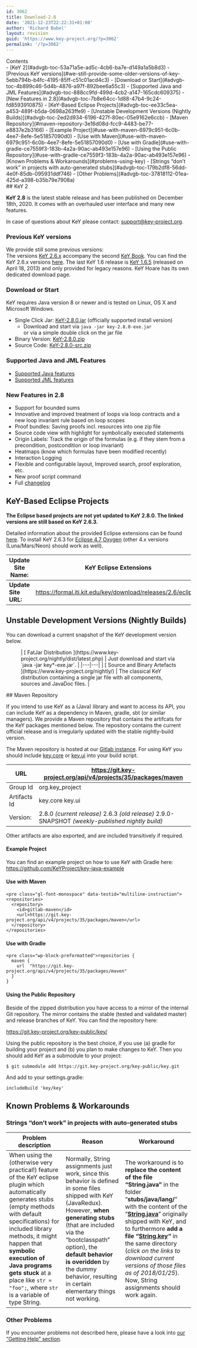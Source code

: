 ```yaml
---
id: 3062
title: Download-2.8
date: '2021-12-23T22:22:31+01:00'
author: 'Richard Bubel'
layout: revision
guid: 'https://www.key-project.org/?p=3062'
permalink: '/?p=3062'
---
```


<div class="wp-block-advgb-summary alignnone"><div class="advgb-toc-header collapsed">Contents</div>- [KeY 2](#advgb-toc-53a71a5e-ad5c-4cb6-ba7e-d149a1a5b8d3)
- [Previous KeY versions](#we-still-provide-some-older-versions-of-key-5ebb794b-b4fc-4195-85ff-c51c01acd4c3)
- [Download or Start](#advgb-toc-4b899c46-5d4b-4876-a97f-892bee6a55c3)
- [Supported Java and JML Features](#advgb-toc-888cc9fd-499d-4cb2-a147-165cdc609375)
- [New Features in 2.8](#advgb-toc-7b8e64cc-1d88-47b4-9c24-fd8593910875)
- [KeY-Based Eclipse Projects](#advgb-toc-ee33c5ea-a453-489f-b5da-0698a263ffe9)
- [Unstable Development Versions (Nightly Builds)](#advgb-toc-2ed2d934-6196-427f-80ec-05e9162e6ccb)
- [Maven Repository](#maven-repository-3e16d08d-fcc9-4483-be77-e8837e2b3166)
- [Example Project](#use-with-maven-6979c951-6c0b-4ee7-8efe-5e51857090d0)
- [Use with Maven](#use-with-maven-6979c951-6c0b-4ee7-8efe-5e51857090d0)
- [Use with Gradle](#use-with-gradle-ce7559f3-183b-4a2a-90ac-ab493e157e96)
- [Using the Public Repository](#use-with-gradle-ce7559f3-183b-4a2a-90ac-ab493e157e96)
- [Known Problems &amp; Workarounds](#problems-using-key)
- [Strings “don’t work” in projects with auto-generated stubs](#advgb-toc-179b2df8-56dd-4e0f-85db-095931ddf746)
- [Other Problems](#advgb-toc-37818112-01ea-425d-a398-b35b79e7908a)

</div>## KeY 2

**KeY 2.8** is the latest stable release and has been published on December 18th, 2020. It comes with an overhauled user interface and many new features.

In case of questions about KeY please contact: <support@key-project.org>.

### Previous KeY versions

We provide still some previous versions:   
The versions [KeY 2.6.x](http://www.key-project.org/download-26/) accompany the second [KeY Book](https://www.key-project.org/thebook2/). You can find the KeY 2.6.x versions [here](https://www.key-project.org/download-26). The last KeY 1.6 release is [KeY 1.6.5](https://www.key-project.org/download/key16.html) (released on April 18, 2013) and only provided for legacy reasons. KeY Hoare has its own dedicated download page.

### Download or Start

KeY requires Java version 8 or newer and is tested on Linux, OS X and Microsoft Windows.

- Single Click Jar: [KeY-2.8.0.jar](https://www.key-project.org/dist/2.8.0/key-2.8.0-exe.jar) (officially supported install version)
    - Download and start via `java -jar key-2.8.0-exe.jar`  
         or via a simple double click on the jar file
- Binary Version: [KeY-2.8.0.zip](https://www.key-project.org/dist/2.8.0/key-2.8.0.zip)
- Source Code: [KeY-2.8.0-src.zip](https://www.key-project.org/dist/2.8.0/key-2.8.0-src.zip)

### Supported Java and JML Features

- [Supported Java features](https://www.key-project.org/applications/program-verification/)
- [Supported JML features](https://www.key-project.org/jml-support-in-key/)

### New Features in 2.8

- Support for bounded sums
- Innovative and improved treatment of loops via loop contracts and a new loop invariant rule based on loop scopes
- Proof bundles: Saving proofs incl. resources into one zip file
- Source code view with highlight for symbolically executed statements
- Origin Labels: Track the origin of the formulas (e.g. if they stem from a precondition, postcondition or loop invariant)
- Heatmaps (know which formulas have been modified recently)
- Interaction Logging
- Flexible and configurable layout, Improved search, proof exploration, etc.
- New proof script command
- Full [changelog](https://www.key-project.org/wp-content/uploads/2020/12/changelog-KeY-2.8.0.txt)

## KeY-Based Eclipse Projects

**The Eclipse based projects are not yet updated to KeY 2.8.0. The linked versions are still based on KeY 2.6.3.**

Detailed information about the provided Eclipse extensions can be found [here](https://www.key-project.org/eclipse/). To install KeY 2.6.3 for [Eclipse 4.7 Oxygen](http://www.eclipse.org/oxygen) (other 4.x versions (Luna/Mars/Neon) should work as well).

| **Update Site Name:** | KeY Eclipse Extensions |
|---|---|
| **Update Site URL:** | <https://formal.iti.kit.edu/key/download/releases/2.6/eclipse/> |

## Unstable Development Versions (Nightly Builds)

You can download a current snapshot of the KeY development version below.

<figure class="wp-block-table wp-block-advgb-table advgb-table-frontend">| [ <span aria-hidden="true" class="glyphicon glyphicon-download-alt"> FatJar Distribution </span>](https://www.key-project.org/nightly/dist/latest.php) | Just download and start via `java -jar key*-exe.jar`. |
|---|---|
| [ <span aria-hidden="true" class="glyphicon glyphicon-download-alt"></span> Source and Binary Artefacts ](https://www.key-project.org/nightly/) | The classical KeY distribution containing a single jar file with all components, sources and JavaDoc files. |

</figure>## Maven Repository

If you intend to use KeY as a (Java) library and want to access its API, you can include KeY as a dependency in Maven, gradle, sbt (or similar managers). We provide a Maven repository that contains the artifcats for the KeY packages mentioned below. The repository contains the current official release and is irregularly updated with the stable nightly-build version.

The Maven repository is hosted at our [Gitlab instance](https://git.key-project.org/key-public/key/-/packages). For using KeY you should include [key.core](https://git.key-project.org/key-public/key/-/packages/76) or [key.ui](https://git.key-project.org/key-public/key/-/packages/77) into your build script.

| URL | https://git.key-project.org/api/v4/projects/35/packages/maven |
|---|---|
| Group Id | org.key\_project |
| Artifacts Id | key.core   key.ui |
| Version: | 2.8.0 *(current release)*   2.6.3 *(old release)*   2.9.0-SNAPSHOT *(weekly-published nightly build)* |

Other artifacts are also exported, and are included transitively if required.

#### Example Project

You can find an example project on how to use KeY with Gradle here: <https://github.com/KeYProject/key-java-example>

#### Use with Maven

```
<pre class="gl-font-monospace" data-testid="multiline-instruction"><repositories>
  <repository>
    <id>gitlab-maven</id>
    <url>https://git.key-project.org/api/v4/projects/35/packages/maven</url>
  </repository>
</repositories>
```

#### Use with Gradle

```
<pre class="wp-block-preformatted">repositories { 
  maven { 
    url  "https://git.key-project.org/api/v4/projects/35/packages/maven"    
  }
}
```

#### Using the Public Repository

Beside of the zipped distribution you have access to a mirror of the internal Git repository. The mirror contains the stable (tested and validated master) and release branches of KeY. You can find the repository here:

<https://git.key-project.org/key-public/key/>

Using the public repository is the best choice, if you use (a) gradle for building your project and (b) you plan to make changes to KeY. Then you should add KeY as a submodule to your project:

```
$ git submodule add https://git.key-project.org/key-public/key.git
```

And add to your settings.gradle:

```
includeBuild 'key/key'
```

## Known Problems &amp; Workarounds

### Strings “don’t work” in projects with auto-generated stubs

| **Problem description** | **Reason** | **Workaround** |
|---|---|---|
| When using the (otherwise very practical!) feature of the KeY eclipse plugin which automatically generates stubs (empty methods with default specifications) for included library methods, it might happen that **symbolic execution of Java programs gets stuck** at a place like `str = "foo";`, where `str` is a variable of type String. | Normally, String assignments just work, since this behavior is defined in some files shipped with KeY (JavaRedux). However, **when generating stubs** (that are included via the “bootclasspath” option), the **default behavior is overidden** by the dummy behavior, resulting in certain elementary things not working. | The workaround is to **replace the content of the file “String.java”** in the folder “**stubs/java/lang/**” with the content of the “**[String.java](https://www.key-project.org/wp-content/uploads/2018/01/String.java)**” originally shipped with KeY, and to furthermore **add a file “[String.key](https://www.key-project.org/wp-content/uploads/2018/01/String.key)“** in the same directory (*click on the links to download current versions of those files as of 2018/01/25*). Now, String assignments should work again. |

### Other Problems

If you encounter problems not described here, please have a look into [our “Getting Help” section](https://www.key-project.org/getting-started/).